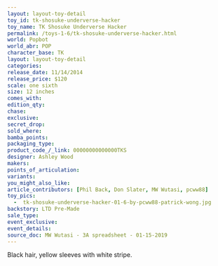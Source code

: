 ```yaml
---
layout: layout-toy-detail 
toy_id: tk-shosuke-underverse-hacker
toy_name: TK Shosuke Underverse Hacker
permalink: /toys-1-6/tk-shosuke-underverse-hacker.html
world: Popbot
world_abr: POP
character_base: TK
layout: layout-toy-detail
categories: 
release_date: 11/14/2014
release_price: $120 
scale: one sixth
size: 12 inches
comes_with: 
edition_qty: 
chase: 
exclusive: 
secret_drop: 
sold_where: 
bamba_points: 
packaging_type: 
product_code_/_link: 00000000000000TKS
designer: Ashley Wood
makers: 
points_of_articulation: 
variants: 
you_might_also_like: 
article_contributors: [Phil Back, Don Slater, MW Wutasi, pcww88]
toy_pics: 
  -  tk-shosuke-underverse-hacker-01-6-by-pcww88-patrick-wong.jpg
backstory: LTD Pre-Made
sale_type: 
event_exclusive: 
event_details: 
source_doc: MW Wutasi - 3A spreadsheet - 01-15-2019
---
```

Black hair, yellow sleeves with white stripe.